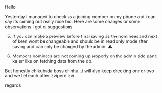 Hello

Yesterday I managed to check as a joining member on my phone and i can say its coming out really nice bro. Here are some changes or some observations i got or suggestions.

5. If you can make a preview before final saving as the nominees and next of keen wont be changeable and should be in read only mode after saving and can only be changed by the admin. ⚠️

10. Members nominees are not coming up properly on the admin side pane ka err like on fetching data from the db. 

But honestly chikubuda boss chinhu...i will also keep checking one or two and we hel each other zvipere izvi.


regards